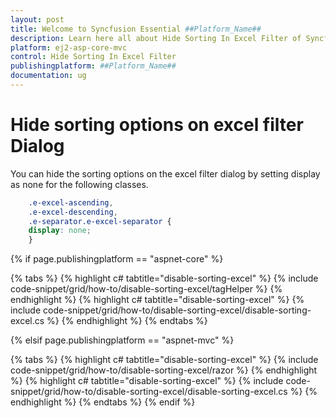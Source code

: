 ```yaml
---
layout: post
title: Welcome to Syncfusion Essential ##Platform_Name##
description: Learn here all about Hide Sorting In Excel Filter of Syncfusion Essential ##Platform_Name## widgets based on HTML5 and jQuery.
platform: ej2-asp-core-mvc
control: Hide Sorting In Excel Filter
publishingplatform: ##Platform_Name##
documentation: ug
---
```



# Hide sorting options on excel filter Dialog

You can hide the sorting options on the excel filter dialog by setting display as none for the following classes.

```css
    .e-excel-ascending,
    .e-excel-descending,
    .e-separator.e-excel-separator {
    display: none;
    }
```

{% if page.publishingplatform == "aspnet-core" %}

{% tabs %}
{% highlight c# tabtitle="disable-sorting-excel" %}
{% include code-snippet/grid/how-to/disable-sorting-excel/tagHelper %}
{% endhighlight %}
{% highlight c# tabtitle="disable-sorting-excel" %}
{% include code-snippet/grid/how-to/disable-sorting-excel/disable-sorting-excel.cs %}
{% endhighlight %}
{% endtabs %}

{% elsif page.publishingplatform == "aspnet-mvc" %}

{% tabs %}
{% highlight c# tabtitle="disable-sorting-excel" %}
{% include code-snippet/grid/how-to/disable-sorting-excel/razor %}
{% endhighlight %}
{% highlight c# tabtitle="disable-sorting-excel" %}
{% include code-snippet/grid/how-to/disable-sorting-excel/disable-sorting-excel.cs %}
{% endhighlight %}
{% endtabs %}
{% endif %}


